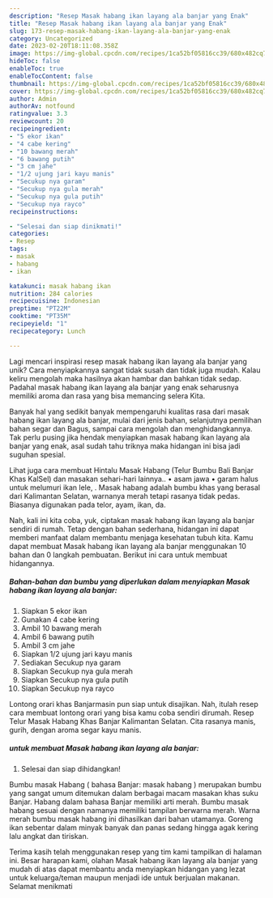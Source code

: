 ```yaml
---
description: "Resep Masak habang ikan layang ala banjar yang Enak"
title: "Resep Masak habang ikan layang ala banjar yang Enak"
slug: 173-resep-masak-habang-ikan-layang-ala-banjar-yang-enak
category: Uncategorized
date: 2023-02-20T18:11:08.358Z
image: https://img-global.cpcdn.com/recipes/1ca52bf05816cc39/680x482cq70/masak-habang-ikan-layang-ala-banjar-foto-resep-utama.jpg
hideToc: false
enableToc: true
enableTocContent: false
thumbnail: https://img-global.cpcdn.com/recipes/1ca52bf05816cc39/680x482cq70/masak-habang-ikan-layang-ala-banjar-foto-resep-utama.jpg
cover: https://img-global.cpcdn.com/recipes/1ca52bf05816cc39/680x482cq70/masak-habang-ikan-layang-ala-banjar-foto-resep-utama.jpg
author: Admin
authorAv: notfound
ratingvalue: 3.3
reviewcount: 20
recipeingredient:
- "5 ekor ikan"
- "4 cabe kering"
- "10 bawang merah"
- "6 bawang putih"
- "3 cm jahe"
- "1/2 ujung jari kayu manis"
- "Secukup nya garam"
- "Secukup nya gula merah"
- "Secukup nya gula putih"
- "Secukup nya rayco"
recipeinstructions:

- "Selesai dan siap dinikmati!"
categories:
- Resep
tags:
- masak
- habang
- ikan

katakunci: masak habang ikan 
nutrition: 284 calories
recipecuisine: Indonesian
preptime: "PT22M"
cooktime: "PT35M"
recipeyield: "1"
recipecategory: Lunch

---
```





Lagi mencari inspirasi resep masak habang ikan layang ala banjar yang unik? Cara menyiapkannya sangat tidak susah dan tidak juga mudah. Kalau keliru mengolah maka hasilnya akan hambar dan bahkan tidak sedap. Padahal masak habang ikan layang ala banjar yang enak seharusnya memiliki aroma dan rasa yang bisa memancing selera Kita.





Banyak hal yang sedikit banyak mempengaruhi kualitas rasa dari masak habang ikan layang ala banjar, mulai dari jenis bahan, selanjutnya pemilihan bahan segar dan Bagus, sampai cara mengolah dan menghidangkannya. Tak perlu pusing jika hendak menyiapkan masak habang ikan layang ala banjar yang enak,      asal sudah tahu triknya maka hidangan ini bisa jadi suguhan spesial.














Lihat juga cara membuat Hintalu Masak Habang (Telur Bumbu Bali Banjar Khas KalSel) dan masakan sehari-hari lainnya.. • asam jawa • garam halus untuk melumuri ikan lele, . Masak habang adalah bumbu khas yang berasal dari Kalimantan Selatan, warnanya merah tetapi rasanya tidak pedas. Biasanya digunakan pada telor, ayam, ikan, da.






Nah, kali ini kita coba, yuk, ciptakan masak habang ikan layang ala banjar sendiri di rumah. Tetap dengan bahan sederhana, hidangan ini dapat memberi manfaat dalam membantu menjaga kesehatan tubuh kita. Kamu dapat membuat Masak habang ikan layang ala banjar menggunakan 10 bahan dan 0 langkah pembuatan. Berikut ini cara untuk membuat hidangannya.

<!--inarticleads1-->

##### Bahan-bahan dan bumbu yang diperlukan dalam menyiapkan Masak habang ikan layang ala banjar:

1. Siapkan 5 ekor ikan
1. Gunakan 4 cabe kering
1. Ambil 10 bawang merah
1. Ambil 6 bawang putih
1. Ambil 3 cm jahe
1. Siapkan 1/2 ujung jari kayu manis
1. Sediakan Secukup nya garam
1. Siapkan Secukup nya gula merah
1. Siapkan Secukup nya gula putih
1. Siapkan Secukup nya rayco


Lontong orari khas Banjarmasin pun siap untuk disajikan. Nah, itulah resep cara membuat lontong orari yang bisa kamu coba sendiri dirumah. Resep Telur Masak Habang Khas Banjar Kalimantan Selatan. Cita rasanya manis, gurih, dengan aroma segar kayu manis. 

<!--inarticleads2-->

#####  untuk membuat Masak habang ikan layang ala banjar:


1. Selesai dan siap dihidangkan!

Bumbu masak Habang ( bahasa Banjar: masak habang ‎) merupakan bumbu yang sangat umum ditemukan dalam berbagai macam masakan khas suku Banjar. Habang dalam bahasa Banjar memiliki arti merah. Bumbu masak habang sesuai dengan namanya memiliki tampilan berwarna merah. Warna merah bumbu masak habang ini dihasilkan dari bahan utamanya. Goreng ikan sebentar dalam minyak banyak dan panas sedang hingga agak kering lalu angkat dan tiriskan. 

Terima kasih telah menggunakan resep yang tim kami tampilkan di halaman ini. Besar harapan kami, olahan Masak habang ikan layang ala banjar yang mudah di atas dapat membantu anda menyiapkan hidangan yang lezat untuk keluarga/teman maupun menjadi ide untuk berjualan makanan. Selamat menikmati
